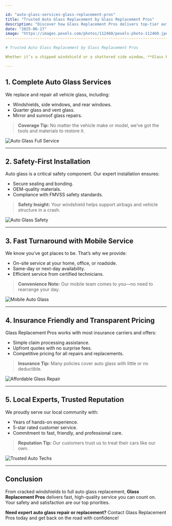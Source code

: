 ```yaml
---

id: "auto-glass-services-glass-replacement-pros"
title: "Trusted Auto Glass Replacement by Glass Replacement Pros"
description: "Discover how Glass Replacement Pros delivers top-tier auto glass repair and replacement services, helping you stay safe, see clearly, and drive confidently—all with quick, affordable, and expert care."
date: "2025-06-17"
image: "https://images.pexels.com/photos/112460/pexels-photo-112460.jpeg?auto=compresscs=tinysrgbw=1260h=750dpr=1](https://images.pexels.com/photos/112460/pexels-photo-112460.jpeg?auto=compress&cs=tinysrgb&w=1260&h=750&dpr=1)"
-------------------------------------------------------------------------------------------------------------------------------------------------------------------------------------------------------------------------------------------

# Trusted Auto Glass Replacement by Glass Replacement Pros

Whether it’s a chipped windshield or a shattered side window, **Glass Replacement Pros** is your go-to team for expert auto glass services. We offer fast, reliable, and affordable solutions to get you back on the road safely and with crystal-clear visibility.

---
```


## 1. **Complete Auto Glass Services**

We replace and repair all vehicle glass, including:

* Windshields, side windows, and rear windows.
* Quarter glass and vent glass.
* Mirror and sunroof glass repairs.

> **Coverage Tip:** No matter the vehicle make or model, we’ve got the tools and materials to restore it.

![Auto Glass Full Service](https://images.pexels.com/photos/1007417/pexels-photo-1007417.jpeg?auto=compress\&cs=tinysrgb\&w=1260\&h=750\&dpr=1)

---

## 2. **Safety-First Installation**

Auto glass is a critical safety component. Our expert installation ensures:

* Secure sealing and bonding.
* OEM-quality materials.
* Compliance with FMVSS safety standards.

> **Safety Insight:** Your windshield helps support airbags and vehicle structure in a crash.

![Auto Glass Safety](https://images.pexels.com/photos/193991/pexels-photo-193991.jpeg?auto=compress\&cs=tinysrgb\&w=1260\&h=750\&dpr=1)

---

## 3. **Fast Turnaround with Mobile Service**

We know you’ve got places to be. That’s why we provide:

* On-site service at your home, office, or roadside.
* Same-day or next-day availability.
* Efficient service from certified technicians.

> **Convenience Note:** Our mobile team comes to you—no need to rearrange your day.

![Mobile Auto Glass](https://images.pexels.com/photos/170811/pexels-photo-170811.jpeg?auto=compress\&cs=tinysrgb\&w=1260\&h=750\&dpr=1)

---

## 4. **Insurance Friendly and Transparent Pricing**

Glass Replacement Pros works with most insurance carriers and offers:

* Simple claim processing assistance.
* Upfront quotes with no surprise fees.
* Competitive pricing for all repairs and replacements.

> **Insurance Tip:** Many policies cover auto glass with little or no deductible.

![Affordable Glass Repair](https://images.pexels.com/photos/3859987/pexels-photo-3859987.jpeg?auto=compress\&cs=tinysrgb\&w=1260\&h=750\&dpr=1)

---

## 5. **Local Experts, Trusted Reputation**

We proudly serve our local community with:

* Years of hands-on experience.
* 5-star rated customer service.
* Commitment to fast, friendly, and professional care.

> **Reputation Tip:** Our customers trust us to treat their cars like our own.

![Trusted Auto Techs](https://images.pexels.com/photos/97075/pexels-photo-97075.jpeg?auto=compress\&cs=tinysrgb\&w=1260\&h=750\&dpr=1)

---

## Conclusion

From cracked windshields to full auto glass replacement, **Glass Replacement Pros** delivers fast, high-quality service you can count on. Your safety and satisfaction are our top priorities.

**Need expert auto glass repair or replacement?** Contact Glass Replacement Pros today and get back on the road with confidence!
